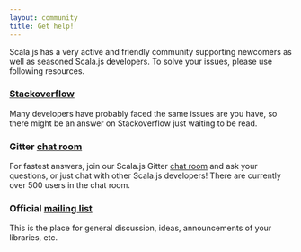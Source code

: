 ```yaml
---
layout: community
title: Get help!
---
```


Scala.js has a very active and friendly community supporting newcomers as well as seasoned Scala.js developers. To solve
your issues, please use following resources.

### [Stackoverflow](http://stackoverflow.com/questions/tagged/scala.js)

Many developers have probably faced the same issues are you have, so there might be an answer on Stackoverflow just
waiting to be read.

### Gitter [chat room](https://gitter.im/scala-js/scala-js)

For fastest answers, join our Scala.js Gitter [chat room](https://gitter.im/scala-js/scala-js) and ask your questions,
or just chat with other Scala.js developers! There are currently over 500 users in the chat room.

### Official [mailing list](https://groups.google.com/forum/?fromgroups#!forum/scala-js)

This is the place for general discussion, ideas, announcements of your libraries, etc.
